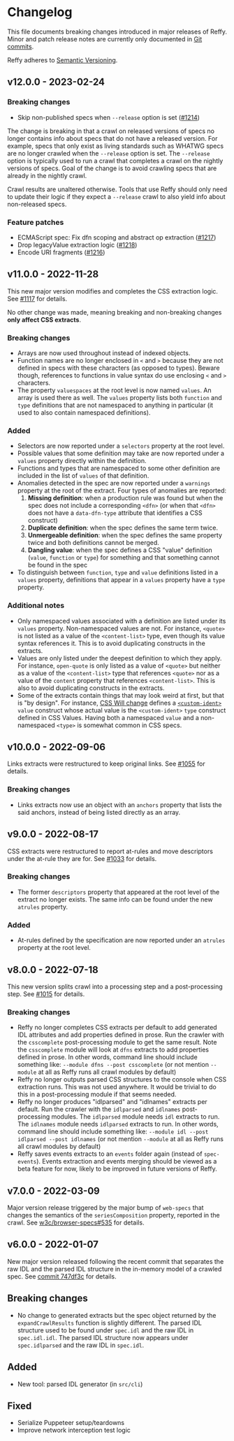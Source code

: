 # Changelog

This file documents breaking changes introduced in major releases of Reffy.
Minor and patch release notes are currently only documented in
[Git commits](https://github.com/w3c/reffy/search?o=desc&q=Release+version+of+Reffy&s=committer-date&type=commits).

Reffy adheres to [Semantic Versioning](https://semver.org/spec/v2.0.0.html).



## v12.0.0 - 2023-02-24

### Breaking changes

- Skip non-published specs when `--release` option is set ([#1214](https://github.com/w3c/reffy/pull/1214))

The change is breaking in that a crawl on released versions of specs no longer
contains info about specs that do not have a released version. For example,
specs that only exist as living standards such as WHATWG specs are no longer
crawled when the `--release` option is set. The `--release` option is typically
used to run a crawl that completes a crawl on the nightly versions of specs.
Goal of the change is to avoid crawling specs that are already in the nightly
crawl.

Crawl results are unaltered otherwise. Tools that use Reffy should only need to
update their logic if they expect a `--release` crawl to also yield info about
non-released specs.

### Feature patches

- ECMAScript spec: Fix dfn scoping and abstract op extraction ([#1217](https://github.com/w3c/reffy/pull/1217))
- Drop legacyValue extraction logic ([#1218](https://github.com/w3c/reffy/pull/1218))
- Encode URI fragments ([#1216](https://github.com/w3c/reffy/pull/1216))


## v11.0.0 - 2022-11-28

This new major version modifies and completes the CSS extraction logic. See
[#1117](https://github.com/w3c/reffy/pull/1117) for details.

No other change was made, meaning breaking and non-breaking changes **only
affect CSS extracts**.

### Breaking changes

- Arrays are now used throughout instead of indexed objects.
- Function names are no longer enclosed in `<` and `>` because they are not
defined in specs with these characters (as opposed to types). Beware though,
references to functions in value syntax do use enclosing `<` and `>` characters.
- The property `valuespaces` at the root level is now named `values`. An array
is used there as well. The `values` property lists both `function` and `type`
definitions that are not namespaced to anything in particular (it used to also
contain namespaced definitions).

### Added

- Selectors are now reported under a `selectors` property at the root level.
- Possible values that some definition may take are now reported under a
`values` property directly within the definition.
- Functions and types that are namespaced to some other definition are included
in the list of `values` of that definition.
- Anomalies detected in the spec are now reported under a `warnings` property at
the root of the extract. Four types of anomalies are reported:
  1. **Missing definition**: when a production rule was found but when the spec
  does not include a corresponding `<dfn>` (or when that `<dfn>` does not have a
  `data-dfn-type` attribute that identifies a CSS construct)
  2. **Duplicate definition**: when the spec defines the same term twice.
  3. **Unmergeable definition**: when the spec defines the same property twice
  and both definitions cannot be merged.
  4. **Dangling value**: when the spec defines a CSS "value" definition
  (`value`, `function` or `type`) for something and that something cannot be
  found in the spec
- To distinguish between `function`, `type` and `value` definitions listed in a
`values` property, definitions that appear in a `values` property have a `type`
property.

### Additional notes

- Only namespaced values associated with a definition are listed under its
`values` property. Non-namespaced values are not. For instance, `<quote>` is not
listed as a value of the `<content-list>` type, even though its value syntax
references it. This is to avoid duplicating constructs in the extracts.
- Values are only listed under the deepest definition to which they apply. For
instance, `open-quote` is only listed as a value of `<quote>` but neither as a
value of the `<content-list>` type that references `<quote>` nor as a value of
the `content` property that references `<content-list>`. This is also to avoid
duplicating constructs in the extracts.
- Some of the extracts contain things that may look weird at first, but that is
"by design". For instance, [CSS Will
change](https://drafts.csswg.org/css-will-change-1/) defines a
[`<custom-ident>`](https://drafts.csswg.org/css-will-change-1/#valdef-will-change-custom-ident)
`value` construct whose actual value is the `<custom-ident>` `type` construct
defined in CSS Values. Having both a namespaced `value` and a non-namespaced
`<type>` is somewhat common in CSS specs.


## v10.0.0 - 2022-09-06

Links extracts were restructured to keep original links. See
[#1055](https://github.com/w3c/reffy/pull/1055) for details.

### Breaking changes

- Links extracts now use an object with an `anchors` property that lists the
said anchors, instead of being listed directly as an array.


## v9.0.0 - 2022-08-17

CSS extracts were restructured to report at-rules and move descriptors under the
at-rule they are for. See [#1033](https://github.com/w3c/reffy/pull/1033) for
details.

### Breaking changes

- The former `descriptors` property that appeared at the root level of the
extract no longer exists. The same info can be found under the new `atrules`
property.

### Added

- At-rules defined by the specification are now reported under an `atrules`
property at the root level.


## v8.0.0 - 2022-07-18

This new version splits crawl into a processing step and a post-processing
step. See [#1015](https://github.com/w3c/reffy/pull/1015) for details.

### Breaking changes

- Reffy no longer completes CSS extracts per default to add generated IDL
attributes and add properties defined in prose. Run the crawler with the
`csscomplete` post-processing module to get the same result. Note the
`csscomplete` module will look at `dfns` extracts to add properties defined in
prose. In other words, command line should include something like:
`--module dfns --post csscomplete` (or not mention `--module` at all as Reffy
runs all crawl modules by default)
- Reffy no longer outputs parsed CSS structures to the console when CSS
extraction runs. This was not used anywhere. It would be trivial to do this in
a post-processing module if that seems needed.
- Reffy no longer produces "idlparsed" and "idlnames" extracts per default. Run
the crawler with the `idlparsed` and `idlnames` post-processing modules. The
`idlparsed` module needs `idl` extracts to run. The `idlnames` module needs
`idlparsed` extracts to run. In other words, command line should include
something like: `--module idl --post idlparsed --post idlnames` (or not mention
`--module` at all as Reffy runs all crawl modules by default)
- Reffy saves events extracts to an `events` folder again (instead of
`spec-events`). Events extraction and events merging should be viewed as a
beta feature for now, likely to be improved in future versions of Reffy.


## v7.0.0 - 2022-03-09

Major version release triggered by the major bump of `web-specs` that changes
the semantics of the `seriesComposition` property, reported in the crawl.
See [w3c/browser-specs#535](https://github.com/w3c/browser-specs/pull/535) for
details.


## v6.0.0 - 2022-01-07

New major version released following the recent commit that separates the raw
IDL and the parsed IDL structure in the in-memory model of a crawled spec. See
[commit 747df3c](https://github.com/w3c/reffy/commit/747df3cd8b1777f5e5398069998f4fbde534e39c)
for details.

## Breaking changes

- No change to generated extracts but the spec object returned by the
`expandCrawlResults` function is slightly different. The parsed IDL structure
used to be found under `spec.idl` and the raw IDL in `spec.idl.idl`. The parsed
IDL structure now appears under `spec.idlparsed` and the raw IDL in `spec.idl`.

## Added

- New tool: parsed IDL generator (in `src/cli`)

## Fixed

- Serialize Puppeteer setup/teardowns
- Improve network interception test logic